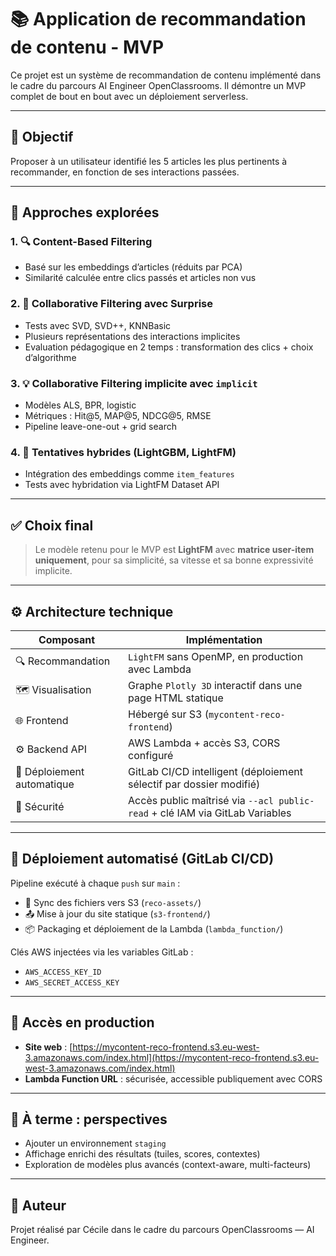 # 📚 Application de recommandation de contenu - MVP

Ce projet est un système de recommandation de contenu implémenté dans le cadre du parcours AI Engineer OpenClassrooms. Il démontre un MVP complet de bout en bout avec un déploiement serverless.

---

## 🎯 Objectif

Proposer à un utilisateur identifié les 5 articles les plus pertinents à recommander, en fonction de ses interactions passées.

---

## 🧪 Approches explorées

### 1. 🔍 Content-Based Filtering
- Basé sur les embeddings d’articles (réduits par PCA)
- Similarité calculée entre clics passés et articles non vus

### 2. 👥 Collaborative Filtering avec Surprise
- Tests avec SVD, SVD++, KNNBasic
- Plusieurs représentations des interactions implicites
- Evaluation pédagogique en 2 temps : transformation des clics + choix d’algorithme

### 3. 💡 Collaborative Filtering implicite avec `implicit`
- Modèles ALS, BPR, logistic
- Métriques : Hit@5, MAP@5, NDCG@5, RMSE
- Pipeline leave-one-out + grid search

### 4. 🧬 Tentatives hybrides (LightGBM, LightFM)
- Intégration des embeddings comme `item_features`
- Tests avec hybridation via LightFM Dataset API

---

## ✅ Choix final

> Le modèle retenu pour le MVP est **LightFM** avec **matrice user-item uniquement**, pour sa simplicité, sa vitesse et sa bonne expressivité implicite.

---

## ⚙️ Architecture technique

| Composant                  | Implémentation                                                               |
| -------------------------- | ---------------------------------------------------------------------------- |
| 🔍 Recommandation          | `LightFM` sans OpenMP, en production avec Lambda                             |
| 🗺️ Visualisation          | Graphe `Plotly 3D` interactif dans une page HTML statique                    |
| 🌐 Frontend                | Hébergé sur S3 (`mycontent-reco-frontend`)                                   |
| ⚙️ Backend API             | AWS Lambda + accès S3, CORS configuré                                        |
| 🚀 Déploiement automatique | GitLab CI/CD intelligent (déploiement sélectif par dossier modifié)          |
| 🔐 Sécurité                | Accès public maîtrisé via `--acl public-read` + clé IAM via GitLab Variables |

---

## 🔁 Déploiement automatisé (GitLab CI/CD)

Pipeline exécuté à chaque `push` sur `main` :
- 🔁 Sync des fichiers vers S3 (`reco-assets/`)
- 📤 Mise à jour du site statique (`s3-frontend/`)
- 📦 Packaging et déploiement de la Lambda (`lambda_function/`)

Clés AWS injectées via les variables GitLab :
- `AWS_ACCESS_KEY_ID`
- `AWS_SECRET_ACCESS_KEY`

---

## 🚀 Accès en production

- **Site web** : [https://mycontent-reco-frontend.s3.eu-west-3.amazonaws.com/index.html](https://mycontent-reco-frontend.s3.eu-west-3.amazonaws.com/index.html)
- **Lambda Function URL** : sécurisée, accessible publiquement avec CORS

---

## 🧠 À terme : perspectives

- Ajouter un environnement `staging`
- Affichage enrichi des résultats (tuiles, scores, contextes)
- Exploration de modèles plus avancés (context-aware, multi-facteurs)

---

## 👤 Auteur

Projet réalisé par Cécile dans le cadre du parcours OpenClassrooms — AI Engineer.
